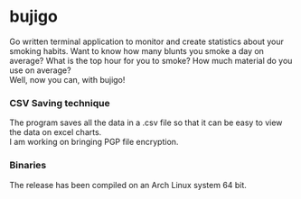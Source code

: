 # bujigo
Go written terminal application to monitor and create statistics about your smoking habits.
Want to know how many blunts you smoke a day on average? What is the top hour for you to smoke? How much material do you use on average?  
Well, now you can, with bujigo!

### CSV Saving technique
The program saves all the data in a .csv file so that it can be easy to view the data on excel charts.  
I am working on bringing PGP file encryption.

### Binaries
The release has been compiled on an Arch Linux system 64 bit.
